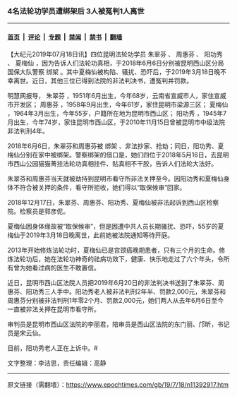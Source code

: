 ### 4名法轮功学员遭绑架后 3人被冤判1人离世

---

#### [首页](../../../..?n11392917) &nbsp;|&nbsp; [评论](../../../../../epoch-comment?n11392917) &nbsp;|&nbsp; [专题](../../../../../epoch-special?n11392917) &nbsp;|&nbsp; [禁闻](../../../../../epoch-news?n11392917) &nbsp;|&nbsp; [禁书](../../../../../books?n11392917) &nbsp;|&nbsp; [翻墙](https://github.com/gfw-breaker/nogfw/blob/master/README.md?n11392917)


<div class="post_content" id="artbody" itemprop="articleBody">
 <!-- article content begin -->
 <p>
  【大纪元2019年07月18日讯】四位昆明法轮功学员
  <ok href="https://www.epochtimes.com/gb/tag/%E6%9C%B1%E7%BF%A0%E8%8A%AC.html">
   朱翠芬
  </ok>
  、
  <ok href="https://www.epochtimes.com/gb/tag/%E5%91%A8%E6%83%A0%E8%8A%AC.html">
   周惠芬
  </ok>
  、
  <ok href="https://www.epochtimes.com/gb/tag/%E9%98%B3%E5%8A%9F%E7%A7%80.html">
   阳功秀
  </ok>
  、
  <ok href="https://www.epochtimes.com/gb/tag/%E5%A4%8F%E6%A2%85%E4%BB%99.html">
   夏梅仙
  </ok>
  ，因为告诉人们法轮功真相，于2018年6月6日分别被昆明西山区分局国保大队警察
  <ok href="https://www.epochtimes.com/gb/tag/%E7%BB%91%E6%9E%B6.html">
   绑架
  </ok>
  。其中夏梅仙被构陷、骚扰、恐吓后，于2019年3月18日晚不幸离世。近日，其他三位已得到法院的非法判决书，遭冤判并罚款。
 </p>
 <p>
  明慧网报导，
  <ok href="https://www.epochtimes.com/gb/tag/%E6%9C%B1%E7%BF%A0%E8%8A%AC.html">
   朱翠芬
  </ok>
  ，1951年6月出生，今年68岁，云南省宣威市人，家住宣威市开发区；
  <ok href="https://www.epochtimes.com/gb/tag/%E5%91%A8%E6%83%A0%E8%8A%AC.html">
   周惠芬
  </ok>
  ，1958年9月出生，今年61岁，家住昆明市梁源三区；
  <ok href="https://www.epochtimes.com/gb/tag/%E5%A4%8F%E6%A2%85%E4%BB%99.html">
   夏梅仙
  </ok>
  ，1964年3月出生，今年55岁，户籍所在地为昆明市西山区；
  <ok href="https://www.epochtimes.com/gb/tag/%E9%98%B3%E5%8A%9F%E7%A7%80.html">
   阳功秀
  </ok>
  ，1945年7月出生，今年74岁，家住昆明市西山区，于2010年11月15日曾被昆明市中级法院非法判刑4年。
 </p>
 <p>
  2018年6月6日，朱翠芬和周惠芬被
  <ok href="https://www.epochtimes.com/gb/tag/%E7%BB%91%E6%9E%B6.html">
   绑架
  </ok>
  、非法抄家、抢劫；同日，阳功秀、夏梅仙分别在家中被绑架。警察绑架的借口是，她们四位于2018年5月16日，去昆明市西山公园猫猫菁挂法轮功真相挂件、贴真相不干胶，告诉人们法轮大法好。
 </p>
 <p>
  朱翠芬和周惠芬当天就被劫持到昆明市看守所非法关押至今。因阳功秀和夏梅仙身体不符合被关押的条件，看守所拒收，她们得以“取保候审”回家。
 </p>
 <p>
  2018年12月17日，朱翠芬、周惠芬、阳功秀、夏梅仙被非法起诉到西山区检察院。检察员是郭彦伲。
 </p>
 <p>
  夏梅仙因身体缘故被“取保候审”，但是因遭中共人员长期骚扰、恐吓，55岁的夏梅仙于2019年3月18日晚离世，此前她被法院通知等待开庭。
 </p>
 <p>
  2013年开始修炼法轮功时，夏梅仙已是宫颈癌晚期患者，只有三个月的生命。修炼法轮功后，她在法轮功神奇的祛病功效下，健康、快乐地走过了六个年头，令所有曾为她看过病的医生不敢置信。
 </p>
 <p>
  近日，昆明市西山区法院人员把2019年6月20日的非法判决书送到了朱翠芬、周惠芬、阳功秀三人手中。阳功秀老人被非法判刑2年半、罚款2,000元，朱翠芬和周惠芬分别被非法判刑1年零2个月、罚款2,000元，她们两人从去年6月6日至今一直被非法关押在昆明市看守所。
 </p>
 <p>
  审判员是昆明市西山区法院的李丽君，陪审员是西山区法院的东门丽、邝昕，书记员是宋云仙。
 </p>
 <p>
  目前，阳功秀老人正在上诉中。#
 </p>
 <p>
  文字整理：李洁思，责任编辑：高静
 </p>
 <!-- article content end -->
 <div id="below_article_ad">
 </div>
</div>


---

原文链接（需翻墙）：https://www.epochtimes.com/gb/19/7/18/n11392917.htm